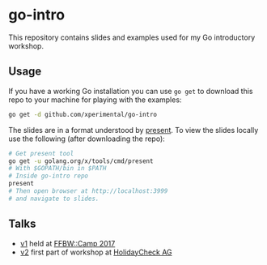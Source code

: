 # go-intro

This repository contains slides and examples used for my Go introductory workshop.

## Usage

If you have a working Go installation you can use `go get` to download this repo to your machine for playing with the examples:

```bash
go get -d github.com/xperimental/go-intro
```

The slides are in a format understood by [present](https://godoc.org/golang.org/x/tools/cmd/present). To view the slides locally use the following (after downloading the repo):

```bash
# Get present tool
go get -u golang.org/x/tools/cmd/present
# With $GOPATH/bin in $PATH
# Inside go-intro repo
present
# Then open browser at http://localhost:3999
# and navigate to slides.
```

## Talks

- [v1](https://github.com/xperimental/go-intro/tree/v1) held at [FFBW::Camp 2017](https://ffbsee.de/doku.php?id=events:camp)
- [v2](https://github.com/xperimental/go-intro/tree/v2) first part of workshop at [HolidayCheck AG](https://www.holidaycheck.de)
